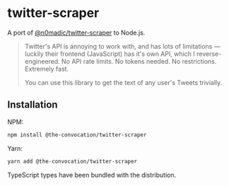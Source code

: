 # twitter-scraper
A port of [@n0madic/twitter-scraper](https://github.com/n0madic/twitter-scraper) to Node.js.

> Twitter's API is annoying to work with, and has lots of limitations — luckily their frontend (JavaScript) has it's own API, which I reverse-engineered. No API rate limits. No tokens needed. No restrictions. Extremely fast.
>
> You can use this library to get the text of any user's Tweets trivially.

## Installation

NPM:
```sh
npm install @the-convocation/twitter-scraper
```

Yarn:
```sh
yarn add @the-convocation/twitter-scraper
```

TypeScript types have been bundled with the distribution.